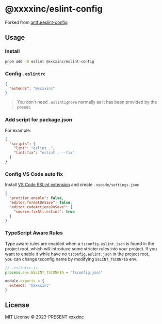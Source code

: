 # @xxxxinc/eslint-config

Forked from [antfu/eslint-config](https://github.com/antfu/eslint-config)

## Usage

### Install

```bash
pnpm add -D eslint @xxxxinc/eslint-config
```

### Config `.eslintrc`

```json
{
  "extends": "@xxxxinc"
}
```

> You don't need `.eslintignore` normally as it has been provided by the preset.

### Add script for package.json

For example:

```json
{
  "scripts": {
    "lint": "eslint .",
    "lint:fix": "eslint . --fix"
  }
}
```

### Config VS Code auto fix

Install [VS Code ESLint extension](https://marketplace.visualstudio.com/items?itemName=dbaeumer.vscode-eslint) and create `.vscode/settings.json`

```json
{
  "prettier.enable": false,
  "editor.formatOnSave": false,
  "editor.codeActionsOnSave": {
    "source.fixAll.eslint": true
  }
}
```

### TypeScript Aware Rules

Type aware rules are enabled when a `tsconfig.eslint.json` is found in the project root, which will introduce some stricter rules into your project. If you want to enable it while have no `tsconfig.eslint.json` in the project root, you can change tsconfig name by modifying `ESLINT_TSCONFIG` env. 

```js
// .eslintrc.js
process.env.ESLINT_TSCONFIG = 'tsconfig.json'

module.exports = {
  extends: '@xxxxinc'
}
```

## License

[MIT](./LICENSE) License &copy; 2023-PRESENT [xxxxinc](https://github.com/xxxxinc)
